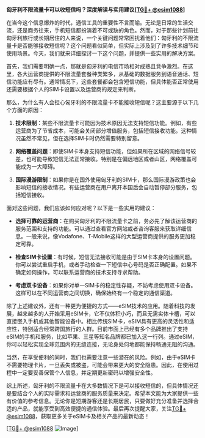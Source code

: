 **匈牙利不限流量卡可以收短信吗？深度解读与实用建议[[TG💪+ @esim1088](https://t.me/s/esim1088)]**

在当今这个信息爆炸的时代，通信工具的重要性不言而喻。无论是日常的生活交流，还是商务往来，手机短信都扮演着不可或缺的角色。然而，对于那些计划前往匈牙利旅行或长期居住的人来说，一个关键问题常常困扰着他们：匈牙利的不限流量卡是否能够接收短信呢？这个问题看似简单，但实际上涉及到了许多技术细节和使用场景。今天，我们就来详细探讨一下这个问题，并提供一些实用的解决方案。

首先，我们需要明确一点，那就是匈牙利的电信市场相对成熟且竞争激烈。在这里，各大运营商提供的不限流量套餐种类繁多，从基础的数据服务到语音通话、短信功能应有尽有。通常情况下，这些套餐都会包含短信功能，但具体能否正常使用还需要根据个人的SIM卡设置以及运营商的规定来判断。

那么，为什么有人会担心匈牙利的不限流量卡不能接收短信呢？这主要源于以下几个方面的原因：

1. **技术限制**：某些不限流量卡可能因为技术原因无法支持短信功能。例如，有些运营商为了节省成本，可能会关闭部分增值服务，包括短信接收功能。这种情况虽然不常见，但在选择SIM卡时仍然需要特别留意。

2. **网络覆盖问题**：即使SIM卡本身支持短信功能，但如果所在区域的网络信号较差，也可能导致短信无法正常接收。特别是在偏远地区或者山区，网络覆盖可能成为一大障碍。

3. **国际漫游限制**：如果你是在国外使用匈牙利的SIM卡，那么国际漫游政策也会影响短信的接收情况。有些运营商在用户离开本国后会自动暂停部分服务，包括短信接收。

面对这些问题，我们应该如何应对呢？以下是一些实用的建议：

- **选择可靠的运营商**：在购买匈牙利的不限流量卡之前，务必先了解该运营商的服务范围和支持的功能。可以通过查看官方网站或者咨询客服来获取详细信息。一般来说，像Vodafone、T-Mobile这样的大型运营商提供的服务更加稳定可靠。

- **检查SIM卡设置**：有时候，短信无法接收可能是由于SIM卡本身的设置问题。你可以尝试重启手机，或者手动检查一下短信中心号码是否正确配置。如果不确定如何操作，可以联系运营商的技术支持寻求帮助。

- **考虑双卡设备**：如果你对单一SIM卡的稳定性存疑，不妨考虑使用双卡设备。这样可以在不同运营商之间切换，确保始终有一个稳定的通信渠道。

除了上述建议外，还有一种更为便捷的方式——eSIM技术的应用。随着科技的发展，越来越多的人开始采用eSIM卡，它不仅体积小巧，而且无需实体卡槽，可以直接嵌入手机或其他智能设备中。相比传统SIM卡，eSIM具有更高的灵活性和适应性，特别适合经常跨国旅行的人群。目前市面上已经有多个品牌推出了支持eSIM的手机和服务，比如苹果、三星等知名品牌都已加入这一行列。通过eSIM，你可以轻松实现全球范围内的无缝连接，无论身处何地都能保持畅通无阻的沟通。

当然，在享受便利的同时，我们也需要注意一些潜在的风险。例如，由于eSIM卡不需要物理卡片，一旦丢失或被盗，可能会带来更大的安全隐患。因此，在使用过程中一定要妥善保管个人信息，并定期更新密码以增强安全性。

综上所述，匈牙利的不限流量卡在大多数情况下是可以接收短信的，但具体情况还是要结合个人的实际需求和运营商的服务质量来决定。希望本文能为大家提供一些有价值的参考信息。无论你是短期游客还是长期居民，只要做好充分准备并选择合适的产品，就能享受到高效便捷的通信体验。最后再次提醒大家，关注[TG💪+ @esim1088](https://t.me/s/esim1088)，获取更多关于eSIM卡及相关产品的最新动态！

[[TG💪+ @esim1088](https://t.me/s/esim1088) ![Image](https://i.postimg.cc/4NQfJmqS/Snipaste-2025-05-13-00-14-12.png)]